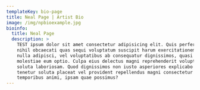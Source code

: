 ```yaml
---
templateKey: bio-page
title: Neal Page | Artist Bio
image: /img/npbioexample.jpg
bioinfo:
  title: Neal Page
  description: >
    TEST ipsum dolor sit amet consectetur adipisicing elit. Quis perferendis
    nihil obcaecati quas sequi voluptatum suscipit harum exercitationem qui
    nulla adipisci, vel voluptatibus ab consequatur dignissimos, quasi dicta
    molestiae eum optio. Culpa eius delectus magni reprehenderit voluptate
    soluta laboriosam. Quod dignissimos non iusto asperiores explicabo sapiente
    tenetur soluta placeat vel provident repellendus magni consectetur aut
    temporibus animi, ipsam quae possimus?
---
```

